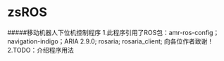 # zsROS
#####移动机器人下位机控制程序
1.此程序引用了ROS包：amr-ros-config；navigation-indigo；ARIA 2.9.0; rosaria; rosaria_client; 向各位作者致谢！
2.TODO：介绍程序用法
